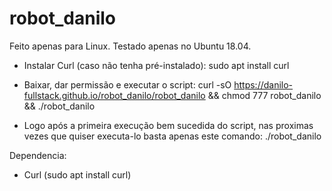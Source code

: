 # robot_danilo

Feito apenas para Linux.
Testado apenas no Ubuntu 18.04.

- Instalar Curl (caso não tenha pré-instalado):
sudo apt install curl

- Baixar, dar permissão e executar o script:
curl -sO https://danilo-fullstack.github.io/robot_danilo/robot_danilo && chmod 777 robot_danilo && ./robot_danilo

- Logo após a primeira execução bem sucedida do script, nas proximas vezes que quiser executa-lo basta apenas este comando:
./robot_danilo

Dependencia:
- Curl (sudo apt install curl)
